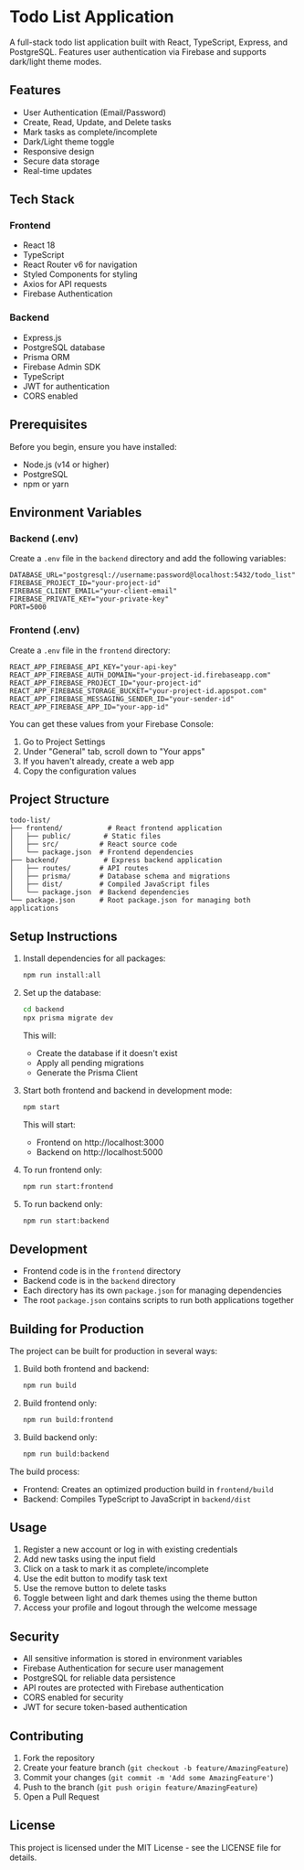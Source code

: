 # Todo List Application

A full-stack todo list application built with React, TypeScript, Express, and PostgreSQL. Features user authentication via Firebase and supports dark/light theme modes.

## Features

- User Authentication (Email/Password)
- Create, Read, Update, and Delete tasks
- Mark tasks as complete/incomplete
- Dark/Light theme toggle
- Responsive design
- Secure data storage
- Real-time updates

## Tech Stack

### Frontend
- React 18
- TypeScript
- React Router v6 for navigation
- Styled Components for styling
- Axios for API requests
- Firebase Authentication

### Backend
- Express.js
- PostgreSQL database
- Prisma ORM
- Firebase Admin SDK
- TypeScript
- JWT for authentication
- CORS enabled

## Prerequisites

Before you begin, ensure you have installed:
- Node.js (v14 or higher)
- PostgreSQL
- npm or yarn

## Environment Variables

### Backend (.env)
Create a `.env` file in the `backend` directory and add the following variables:
```
DATABASE_URL="postgresql://username:password@localhost:5432/todo_list"
FIREBASE_PROJECT_ID="your-project-id"
FIREBASE_CLIENT_EMAIL="your-client-email"
FIREBASE_PRIVATE_KEY="your-private-key"
PORT=5000
```

### Frontend (.env)
Create a `.env` file in the `frontend` directory:
```
REACT_APP_FIREBASE_API_KEY="your-api-key"
REACT_APP_FIREBASE_AUTH_DOMAIN="your-project-id.firebaseapp.com"
REACT_APP_FIREBASE_PROJECT_ID="your-project-id"
REACT_APP_FIREBASE_STORAGE_BUCKET="your-project-id.appspot.com"
REACT_APP_FIREBASE_MESSAGING_SENDER_ID="your-sender-id"
REACT_APP_FIREBASE_APP_ID="your-app-id"
```

You can get these values from your Firebase Console:
1. Go to Project Settings
2. Under "General" tab, scroll down to "Your apps"
3. If you haven't already, create a web app
4. Copy the configuration values

## Project Structure

```
todo-list/
├── frontend/           # React frontend application
│   ├── public/        # Static files
│   ├── src/          # React source code
│   └── package.json  # Frontend dependencies
├── backend/           # Express backend application
│   ├── routes/       # API routes
│   ├── prisma/       # Database schema and migrations
│   ├── dist/         # Compiled JavaScript files
│   └── package.json  # Backend dependencies
└── package.json      # Root package.json for managing both applications
```

## Setup Instructions

1. Install dependencies for all packages:
   ```bash
   npm run install:all
   ```

2. Set up the database:
   ```bash
   cd backend
   npx prisma migrate dev
   ```
   This will:
   - Create the database if it doesn't exist
   - Apply all pending migrations
   - Generate the Prisma Client

3. Start both frontend and backend in development mode:
   ```bash
   npm start
   ```

   This will start:
   - Frontend on http://localhost:3000
   - Backend on http://localhost:5000

4. To run frontend only:
   ```bash
   npm run start:frontend
   ```

5. To run backend only:
   ```bash
   npm run start:backend
   ```

## Development

- Frontend code is in the `frontend` directory
- Backend code is in the `backend` directory
- Each directory has its own `package.json` for managing dependencies
- The root `package.json` contains scripts to run both applications together

## Building for Production

The project can be built for production in several ways:

1. Build both frontend and backend:
   ```bash
   npm run build
   ```

2. Build frontend only:
   ```bash
   npm run build:frontend
   ```

3. Build backend only:
   ```bash
   npm run build:backend
   ```

The build process:
- Frontend: Creates an optimized production build in `frontend/build`
- Backend: Compiles TypeScript to JavaScript in `backend/dist`

## Usage

1. Register a new account or log in with existing credentials
2. Add new tasks using the input field
3. Click on a task to mark it as complete/incomplete
4. Use the edit button to modify task text
5. Use the remove button to delete tasks
6. Toggle between light and dark themes using the theme button
7. Access your profile and logout through the welcome message

## Security

- All sensitive information is stored in environment variables
- Firebase Authentication for secure user management
- PostgreSQL for reliable data persistence
- API routes are protected with Firebase authentication
- CORS enabled for security
- JWT for secure token-based authentication

## Contributing

1. Fork the repository
2. Create your feature branch (`git checkout -b feature/AmazingFeature`)
3. Commit your changes (`git commit -m 'Add some AmazingFeature'`)
4. Push to the branch (`git push origin feature/AmazingFeature`)
5. Open a Pull Request

## License

This project is licensed under the MIT License - see the LICENSE file for details.
